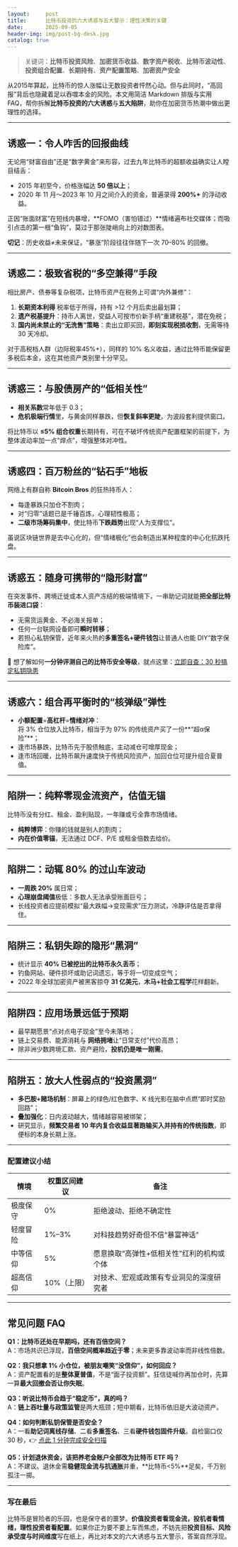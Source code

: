 ```yaml
---
layout:     post
title:      比特币投资的六大诱惑与五大警示：理性决策的关键
date:       2025-09-05
header-img: img/post-bg-desk.jpg
catalog: true
---
```


> 关键词：**比特币投资风险**、**加密货币收益**、**数字资产税收**、**比特币波动性**、**投资组合配置**、**长期持有**、**资产配置策略**、**加密资产安全**

从2015年算起，比特币的惊人涨幅让无数投资者怦然心动。但与此同时，“高回报”背后也隐藏着足以吞噬本金的风险。本文用简洁 Markdown 排版与实用 FAQ，帮你拆解**比特币投资的六大诱惑**与**五大陷阱**，助你在加密货币热潮中做出更理性的选择。

---

## 诱惑一：令人咋舌的回报曲线

无论用“财富自由”还是“数字黄金”来形容，过去九年比特币的超额收益确实让人瞠目结舌：

- 2015 年初至今，价格涨幅达 **50 倍以上**；  
- 2020 年 11 月～2023 年 10 月之间介入的资金，普遍录得 **200%+** 的浮动收益。  

正因“账面财富”在短线内暴增，**FOMO（害怕错过）**情绪遍布社交媒体；而吸引点击的第一根“鱼钩”，莫过于那张陡峭向上的对数图表。  

**切记**：历史收益≠未来保证，“暴涨”阶段往往伴随下一次 70–80% 的回撤。

---

## 诱惑二：极致省税的“多空兼得”手段

相比房产、债券等复杂税项，比特币资产在税务上可谓“内外兼修”：

1. **长期资本利得** 税率低于所得，持有 >12 个月后卖出最划算；  
2. **遗产税基提升**：持币人离世，受益人可按市价新手柄“重建税基”，潜在免税；  
3. **国内尚未禁止的“无洗售”策略**：卖出立即买回，**即刻实现税损收割**，无需等待 30 天冷却。  

对于高税档人群（边际税率45%+），同样的 10% 名义收益，通过比特币能保留更多税后本金，这在其他资产类别里十分罕见。

---

## 诱惑三：与股债房产的“低相关性”

- **相关系数**常年低于 0.3；  
- **危机极端行情**里，与黄金同样暴跌，但**恢复斜率更陡**，为波段套利提供窗口。  

将比特币以 **≤5% 组合权重**长期持有，可在不破坏传统资产配置框架的前提下，为整体波动率加一点“焊点”，增强整体对冲性。

---

## 诱惑四：百万粉丝的“钻石手”地板

网络上有群自称 **Bitcoin Bros** 的狂热持币人：  

- 每逢暴跌只加仓不割肉；  
- 对“归零”话题已是千锤百炼，心理韧性极高；  
- **二级市场筹码集中**，使比特币**下跌趋势**出现“人为支撑位”。  

虽说区块链世界是去中心化的，但“情绪极化”也会制造出某种程度的中心化抗跌托盘。

---

## 诱惑五：随身可携带的“隐形财富”

在突发事件、跨境迁徙或本人资产冻结的极端情境下，一串助记词就能**把全部比特币装进口袋**：

- 无需货运黄金、不必海关报单；  
- 任何一台联网设备即可**瞬时转移**；  
- 若担心私钥保管，近年来火热的**多重签名+硬件钱包**让普通人也能 DIY“数字保险库”。

👀 想了解如何**一分钟评测自己的比特币安全等级**，就点这里：[立即自查：30 秒搞定私钥隐患](https://okxdog.com/)

---

## 诱惑六：组合再平衡时的“核弹级”弹性

- **小额配置**=**高杠杆**=**情绪对冲**：  
  将 3% 仓位放入比特币，相当于为 97% 的传统资产买了一份**“超α保险”**；  
- 逢市场暴跌，比特币先于股债触底，主动减仓可增厚现金；  
- 逢市场回暖，比特币飙升速度快于传统风险资产，加回仓位可提升组合夏普值。

---

## 陷阱一：纯粹零现金流资产，估值无锚

比特币没有分红、租金、盈利贴现，一年赚或亏全靠市场情绪。

- **纯粹博弈**：你赚的钱就是别人的割肉；  
- **内在价值零锚**，无法通过 DCF、P/E 或租金倍数去给价。

---

## 陷阱二：动辄 80% 的过山车波动

- **一周跌 20%** 属日常；  
- **心理崩盘阈值**极低：多数人无法承受账面巨亏；  
- 长线投资者应提前模拟“最大跌幅→变现需求”压力测试，冷静评估是否拿得住。

---

## 陷阱三：私钥失踪的隐形“黑洞”

- 统计显示 **40% 已被挖出的比特币永久丢币**；  
- 钓鱼网站、硬件损坏或助记词遗忘，等于将一切变成空气；  
- 2022 年全球加密资产被黑客掠夺 **31 亿美元**，**木马+社会工程学**花样翻新。

---

## 陷阱四：应用场景远低于预期

- 最早期愿景“点对点电子现金”至今未落地；  
- 链上交易费、能源消耗与 **网络拥堵**让“日常支付”代价高昂；  
- 除非洲少数跨境汇款、资产避险，**投机仍是唯一刚需**。

---

## 陷阱五：放大人性弱点的“投资黑洞”

- **多巴胺+赌场机制**：屏幕上的绿色/红色数字、K 线光影在脑中点燃“即时奖励回路”；  
- **叠加强化**：日内波动越大，情绪越容易被绑架；  
- 研究显示，**频繁交易者 10 年内复合收益显著跑输买入并持有的传统指数**，即便标的本身长期上涨。

---

### 配置建议小结

| 情境 | 权重区间建议 | 备注 |
| --- | --- | --- |
| 极度保守 | 0% | 拒绝波动、拒绝不确定性 |
| 轻度冒险 | 1%–3% | 对科技趋势好奇但不信“暴富神话” |
| 中等信仰 | 5% | 愿意换取“高弹性+低相关性”红利的机构或个体 |
| 超高信仰 | 10%（上限） | 对技术、宏观或政策有专业洞见的深度研究者 |

---

## 常见问题 FAQ

**Q1：比特币还处在早期吗，还有百倍空间？**  
A：市场共识已浮现，**百倍空间概率趋近于零**；未来更多靠波动率而非线性倍数。

**Q2：我只想拿 1% 小仓位，被朋友嘲笑“没信仰”，如何回应？**  
A：资产配置看的是**整体夏普值**，不是“面子投资额”。狂信徒喊你再加仓时，先算一算**最大回撤会否让你失眠**。

**Q3：听说比特币会趋于“稳定币”，真的吗？**  
A：**链上吞吐量与政策监管**是两大瓶颈；短中期看，比特币依旧是大波动资产。

**Q4：如何判断私钥保管是否安全？**  
A：一看**助记词离线存储**、二看**多重签名**、三看**硬件钱包固件升级**。自检窗口仅 30 秒，👉 [点此 1 分钟完成安全扫描](https://okxdog.com/)

**Q5：计划退休资金，该把养老金账户全部改为比特币 ETF 吗？**  
A：不建议。退休金需**稳健现金流与抗通胀**并重，**比特币<5%**足矣，千万别孤注一掷。

---

### 写在最后

比特币是冒险者的乐园，也是保守者的噩梦。**价值投资者看现金流，投机者看情绪，理性投资者看配置**。如果你正为要不要上车而焦虑，不妨先把**投资目标、风险承受度与时间维度**写在纸上，再比对本文的六大诱惑与五大警示，答案自然浮现。